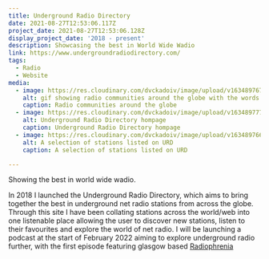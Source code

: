 ```yaml
---
title: Underground Radio Directory
date: 2021-08-27T12:53:06.117Z
project_date: 2021-08-27T12:53:06.128Z
display_project_date: '2018 - present'
description: Showcasing the best in World Wide Wadio
link: https://www.undergroundradiodirectory.com/
tags:
  - Radio
  - Website
media:
  - image: https://res.cloudinary.com/dvckadoiv/image/upload/v1634897671/Soft%20Refresh/URD/urd_gif_fl24ys.gif
    alt: gif showing radio communities around the globe with the words underground radio directory appears
    caption: Radio communities around the globe
  - image: https://res.cloudinary.com/dvckadoiv/image/upload/v1634897778/Soft%20Refresh/URD/URD-homepage-pichi_p7qgqn.jpg
    alt: Underground Radio Directory hompage
    caption: Underground Radio Directory hompage
  - image: https://res.cloudinary.com/dvckadoiv/image/upload/v1634897663/Soft%20Refresh/URD/URD-stations_r5xxg5.png
    alt: A selection of stations listed on URD
    caption: A selection of stations listed on URD

---
```

Showing the best in world wide wadio.

In 2018 I launched the Underground Radio Directory, which aims to bring together the best in underground net radio stations from across the globe. Through this site I have been collating stations across the world/web into one listenable place allowing the user to discover new stations, listen to their favourites and explore the world of net radio. I will be launching a podcast at the start of February 2022 aiming to explore underground radio further, with the first episode featuring glasgow based [Radiophrenia](https://radiophrenia.scot/)